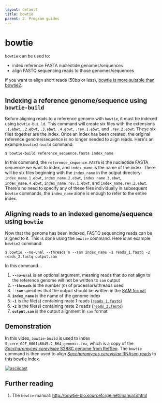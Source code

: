 ```yaml
---
layout: default
title: bowtie
parent: 2. Program guides
---
```


# bowtie

`bowtie` can be used to:
 - index reference FASTA nucleotide genomes/sequences
 - align FASTQ sequencing reads to those genomes/sequences

 If you want to align short reads (50bp or less), [bowtie is more suitable than bowtie2](bowtie2.md#differences-between-bowtie-and-bowtie2).

## Indexing a reference genome/sequence using `bowtie-build`

 Before aligning reads to a reference genome with `bowtie`, it must be indexed using `bowtie-bui
    ld`.
This command will create six files with the extensions `.1.ebwt`, `.2.ebwt`, `.3.ebwt`, `.4.ebwt`, `.rev.1.ebwt`, and `.rev.2.ebwt`.
These six files together are the index.
Once an index has been created, the original reference genome/sequence is no longer needed to align reads.
Here's an example `bowtie2-build` command:

```
$ bowtie-build reference_sequence.fasta index_name
```

In this command, the `reference_sequence.FASTA` is the nucleotide FASTA sequence we want to index, and `index_name` is the name of the index.
There will be six files beginning with the `index_name` in the output directory: `index_name.1.ebwt`, `index_name.2.ebwt`, `index_name.3.ebwt`, `index_name.4.ebwt`, `index_name.rev.1.ebwt`, and `index_name.rev.2.ebwt`.
There's no need to specify any of these files individually in subsequent `bowtie` commands, the `index_name` alone is enough to refer to the entire index.

## Aligning reads to an indexed genome/sequence using `bowtie`

Now that the genome has been indexed, FASTQ sequencing reads can be aligned to it.
This is done using the `bowtie` command.
Here is an example `bowtie2` command:

```
$ bowtie --no-unal --threads n --sam index_name -1 reads_1.fastq -2 reads_2.fastq output.sam
```

In this command...
 
1. **`--no-unal`** is an optional argument, meaning reads that do not align to the reference genome will not be written to `sam` output
2. **`--threads`** is the number (*n*) of processors/threads used
3. **`--sam`** specifies that the output should be written in the [SAM format](file_formats.md#sam)
4. **`index_name`** is the name of the genome index
4. **`-1`** is the file(s) containing mate 1 reads ([`reads_1.fastq`](file_formats.md#fastq))
5. **`-2`** is the file(s) containing mate 2 reads ([`reads_2.fastq`](file_formats.md#fastq))
6. **`output.sam`** is the output alignment in `sam` format

## Demonstration

In this video, `bowtie-build` is used to index `S_cere_GCF_000146045.2_R64_genomic.fna`, which is a copy of the [*Saccharomyces cerevisiae* S288C genome from RefSeq](https://www.ncbi.nlm.nih.gov/assembly/GCF_000146045.2).
The `bowtie` command is then used to align [*Saccharomyces cerevisiae* RNAseq reads](https://www.ncbi.nlm.nih.gov/sra/SRR11462797) to this bowtie index.

[![asciicast](https://asciinema.org/a/316272.svg)](https://asciinema.org/a/316272?autoplay=1)

## Further reading

1. The `bowtie` manual: <http://bowtie-bio.sourceforge.net/manual.shtml>
